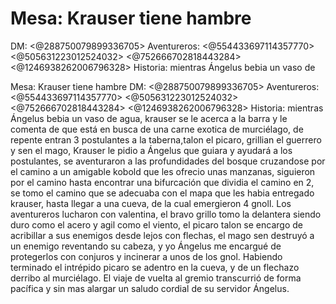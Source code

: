 # Mesa: Krauser tiene hambre
DM: <@288750079899336705> 
Aventureros: <@554433697114357770> <@505631223012524032> <@752666702818443284> <@1246938262006796328> 
Historia: mientras Ángelus bebia un vaso de

Mesa: Krauser tiene hambre
DM: <@288750079899336705> 
Aventureros: <@554433697114357770> <@505631223012524032> <@752666702818443284> <@1246938262006796328> 
Historia: mientras Ángelus bebia un vaso de agua, krauser se le acerca a la barra y le comenta de que está en busca de una carne exotica de murciélago, de repente entran 3 postulantes a la taberna,talon el picaro, grillian el guerrero y sen el mago, Krauser le pidio a Ángelus que guiara y ayudará a los postulantes, se aventuraron a las profundidades del bosque cruzandose por el camino a un amigable kobold que les ofrecio unas manzanas, siguieron por el camino hasta encontrar una bifurcación que dividia el camino en 2, se tomo el camino que se adecuaba con el mapa que les habia entregado krauser, hasta llegar a una cueva, de la cual emergieron 4 gnoll. Los aventureros lucharon con valentina, el bravo grillo tomo la delantera siendo duro como el acero y agil como el viento, el picaro talon se encargo de acribillar a sus enemigos desde lejos con flechas, el mago sen destruyó a un enemigo reventando su cabeza, y yo Ángelus me encargué de protegerlos con conjuros y incinerar a unos de los gnol. Habiendo terminado el intrépido picaro se adentro en la cueva, y de un flechazo derribo al murciélago. El viaje de vuelta al gremio transcurrió de forma pacífica y sin mas alargar un saludo cordial de su servidor Ángelus.

